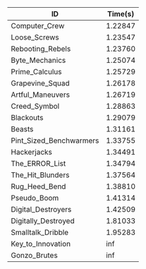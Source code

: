 |ID|Time(s)|
|-|-|
|Computer_Crew|1.22847|
|Loose_Screws|1.23547|
|Rebooting_Rebels|1.23760|
|Byte_Mechanics|1.25074|
|Prime_Calculus|1.25729|
|Grapevine_Squad|1.26178|
|Artful_Maneuvers|1.26719|
|Creed_Symbol|1.28863|
|Blackouts|1.29079|
|Beasts|1.31161|
|Pint_Sized_Benchwarmers|1.33755|
|Hackerjacks|1.34491|
|The_ERROR_List|1.34794|
|The_Hit_Blunders|1.37564|
|Rug_Heed_Bend|1.38810|
|Pseudo_Boom|1.41314|
|Digital_Destroyers|1.42509|
|Digitally_Destroyed|1.81033|
|Smalltalk_Dribble|1.95283|
|Key_to_Innovation|inf|
|Gonzo_Brutes|inf|
